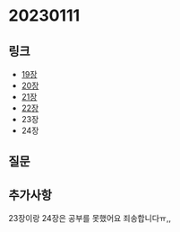 # 20230111

## 링크
- [19장](https://velog.io/@www_r/%EB%AA%A8%EB%8D%98-%EC%9E%90%EB%B0%94%EC%8A%A4%ED%81%AC%EB%A6%BD%ED%8A%B8-Deep-Dive-16)
- [20장](https://velog.io/@www_r/%EB%AA%A8%EB%8D%98-%EC%9E%90%EB%B0%94%EC%8A%A4%ED%81%AC%EB%A6%BD%ED%8A%B8-Deep-Dive-18)
- [21장](https://velog.io/@www_r/%EB%AA%A8%EB%8D%98-%EC%9E%90%EB%B0%94%EC%8A%A4%ED%81%AC%EB%A6%BD%ED%8A%B8-Deep-Dive-17)
- [22장](https://velog.io/@www_r/%EB%AA%A8%EB%8D%98-%EC%9E%90%EB%B0%94%EC%8A%A4%ED%81%AC%EB%A6%BD%ED%8A%B8-Deep-Dive-19)
- 23장
- 24장 

## 질문


## 추가사항
 
23장이랑 24장은 공부를 못했어요 죄송합니다ㅠ,,
